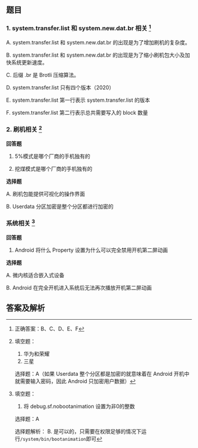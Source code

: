 <!-- markdownlint-disable MD036 -->

## 题目

### 1. system.transfer.list 和 system.new.dat.br 相关 [^1]

A. system.transfer.list 和 system.new.dat.br 的出现是为了增加刷机的复杂度。

B. system.transfer.list 和 system.new.dat.br 的出现是为了缩小刷机包大小及加快系统更新速度。

C. 后缀 .br 是 Brotli 压缩算法。

D. system.transfer.list 只有四个版本（2020）

E. system.transfer.list 第一行表示 system.transfer.list 的版本

F. system.transfer.list 第二行表示总共需要写入的 block 数量

### 2. 刷机相关 [^2]

**回答题**

1. 5%模式是哪个厂商的手机独有的

2. 挖煤模式是哪个厂商的手机独有的

**选择题**

A. 刷机包能提供可视化的操作界面

B. Userdata 分区加密是整个分区都进行加密的

### 系统相关 [^3]

**回答题**

1. Android 将什么 Property 设置为什么可以完全禁用开机第二屏动画

**选择题**

A. 微内核适合嵌入式设备

B. Android 在完全开机进入系统后无法再次播放开机第二屏动画

## 答案及解析

[^1]: 正确答案：B、C、D、E、F
[^2]: 填空题：

    1. 华为和荣耀
    2. 三星

    选择题：A（如果 Userdata 整个分区都是加密的就意味着在 Android 开机中就需要输入密码，因此 Android 只加密用户数据）

[^3]: 填空题：

    1. 将 debug.sf.nobootanimation 设置为非0的整数

    选择题：A

    选择题解析：
    B. 是可以的，只需要在权限足够的情况下运行`/system/bin/bootanimation`即可
